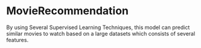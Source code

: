 # MovieRecommendation
By using Several Supervised Learning Techniques, this model can predict similar movies to watch based on a large datasets which consists of several features.
